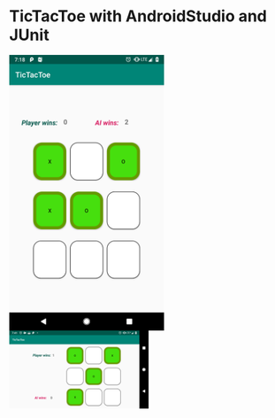 # TicTacToe with AndroidStudio and JUnit

<img src="https://github.com/zywkloo/TicTacToe/raw/master/QQ20190228-1.png" width = "280" height = 50% alt="图片名称" align=left />
<img src="https://github.com/zywkloo/TicTacToe/raw/master/QQ20190228-0.png" width = "50%"  alt="图片名称" align=left />


